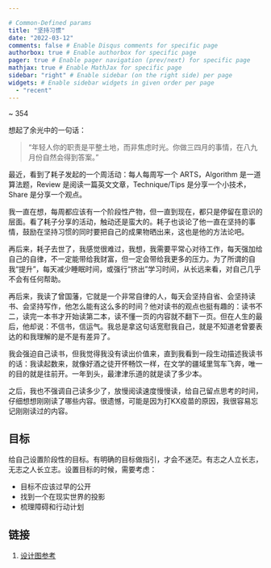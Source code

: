 ```yaml
---

# Common-Defined params
title: "坚持习惯"
date: "2022-03-12"
comments: false # Enable Disqus comments for specific page
authorbox: true # Enable authorbox for specific page
pager: true # Enable pager navigation (prev/next) for specific page
mathjax: true # Enable MathJax for specific page
sidebar: "right" # Enable sidebar (on the right side) per page
widgets: # Enable sidebar widgets in given order per page
  - "recent"
---
```

~ 354

想起了余光中的一句话：

> “年轻人你的职责是平整土地，而非焦虑时光。你做三四月的事情，在八九月份自然会得到答案。”

最近，看到了耗子发起的一个周活动：每人每周写一个 ARTS，Algorithm 是一道算法题，Review 是阅读一篇英文文章，Technique/Tips 是分享一个小技术，Share 是分享一个观点。

我一直在想，每周都应该有一个阶段性产物，但一直到现在，都只是停留在意识的层面。看了耗子分享的活动，触动还是蛮大的。耗子也谈论了他一直在坚持的事情，鼓励在坚持习惯的同时要把自己的成果物晒出来，这也是他的方法论吧。

再后来，耗子去世了，我感觉很难过，我想，我需要平常心对待工作，每天强加给自己的自律，不一定能带给我财富，但一定会带给我更多的压力。为了所谓的自我“提升”，每天减少睡眠时间，或强行“挤出”学习时间，从长远来看，对自己几乎不会有任何帮助。

再后来，我读了曾国藩，它就是一个非常自律的人，每天会坚持自省、会坚持读书、会坚持写作，他怎么能有这么多的时间？他对读书的观点也挺有趣的：读书不二，读完一本书才开始读第二本，读不懂一页的内容就不翻下一页。但在人生的最后，他却说：不信书，信运气。我总是拿这句话宽慰我自己，就是不知道老曾要表达的和我理解的是不是有差异了。

我会强迫自己读书，但我觉得我没有读出价值来，直到我看到一段生动描述我读书的话：我读起数来，就像好酒之徒开怀畅饮一样，在文学的疆域里驾车飞奔，唯一的目的就是往前开。一年到头，最津津乐道的就是读了多少本。

之后，我也不强调自己读多少了，放慢阅读速度慢慢读，给自己留点思考的时间，仔细想想刚刚读了哪些内容。很遗憾，可能是因为打KX疫苗的原因，我很容易忘记刚刚读过的内容。

## 目标

给自己设置阶段性的目标。有明确的目标做指引，才会不迷茫。有志之人立长志，无志之人长立志。设置目标的时候，需要考虑：

- 目标不应该过早的公开
- 找到一个在现实世界的投影
- 梳理障碍和行动计划

## 链接

1. [设计图参考](https://note.youdao.com/s/67HqP74f)